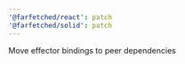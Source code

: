 ```yaml
---
'@farfetched/react': patch
'@farfetched/solid': patch
---
```


Move effector bindings to peer dependencies
